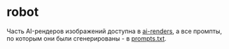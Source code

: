 # robot
Часть AI-рендеров изображений доступна в [ai-renders](ai-renders/all/), а все промпты, по которым они были сгенерированы - в [prompts.txt](ai-renders/prompts.txt).
